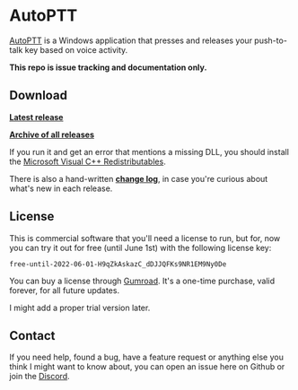 # AutoPTT

[AutoPTT](https://wibe.gumroad.com/l/autoptt) is a Windows application that presses and releases your push-to-talk key based on voice activity.

**This repo is issue tracking and documentation only.**

## Download

**[Latest release](https://soupbawx.com/AutoPTT.zip)**

**[Archive of all releases](https://soupbawx.com/AutoPTT/?sort=time&order=desc)**

If you run it and get an error that mentions a missing DLL, you should install the [Microsoft Visual C++ Redistributables](https://aka.ms/vs/17/release/vc_redist.x64.exe).

There is also a hand-written **[change log](CHANGELOG.md)**, in case you're curious about what's new in each release.

## License

This is commercial software that you'll need a license to run, but for, now you can try it out for free (until June 1st) with the following license key:

`free-until-2022-06-01-H9qZkAskazC_dDJJQFKs9NR1EM9Ny0De`

You can buy a license through [Gumroad](https://wibe.gumroad.com/l/autoptt). It's a one-time purchase, valid forever, for all future updates.

I might add a proper trial version later.

## Contact

If you need help, found a bug, have a feature request or anything else you think I might want to know about, you can open an issue here on Github or join the [Discord](https://discord.gg/NHVsGZY3dF).

